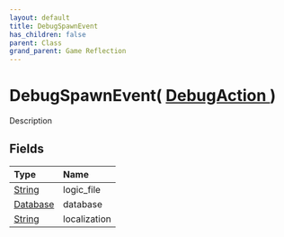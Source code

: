 ```yaml
---
layout: default
title: DebugSpawnEvent
has_children: false
parent: Class
grand_parent: Game Reflection
---
```

# DebugSpawnEvent( [ DebugAction ](/docs/game-reflection/classes/debug_action) )
Description 

## Fields

| Type | Name |
|:-------------|:--------------|
| [String](/docs/game-reflection/components/string) | logic_file |
| [Database](/docs/game-reflection/components/database) | database |
| [String](/docs/game-reflection/components/string) | localization |

